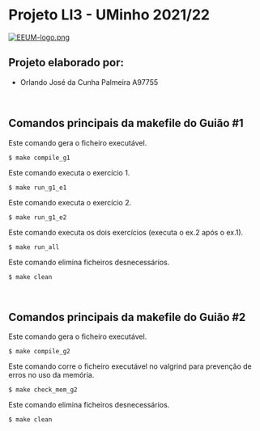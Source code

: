# Projeto LI3 - UMinho 2021/22

[![EEUM-logo.png](https://i.postimg.cc/8zzn8QJt/EEUM-logo.png)](https://postimg.cc/w7nkJrkm)


## Projeto elaborado por:
- Orlando José da Cunha Palmeira A97755

<br>

## Comandos principais da makefile do Guião #1
Este comando gera o ficheiro executável.
```
$ make compile_g1
```
Este comando executa o exercício 1.
```
$ make run_g1_e1
```
Este comando executa o exercício 2.
```
$ make run_g1_e2
```
Este comando executa os dois exercícios (executa o ex.2 após o ex.1).
```
$ make run_all
```
Este comando elimina ficheiros desnecessários.
```
$ make clean
```

<br>

## Comandos principais da makefile do Guião #2
Este comando gera o ficheiro executável.
```
$ make compile_g2
```
Este comando corre o ficheiro executável no valgrind para prevenção de erros no uso da memória.
```
$ make check_mem_g2
```
Este comando elimina ficheiros desnecessários.
```
$ make clean
```
